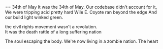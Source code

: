 == 34th of May
It was the 34th of May.
Our codebase didn't account for it,
We were tripping acid pretty hard
Wile E. Coyote ran beyond the edge
And our build light winked green.


the civil rights movement wasn't a revolution.  
It was the death rattle of a long suffering nation 
  
The soul escaping the body.
We're now living in a zombie nation.
The heart 